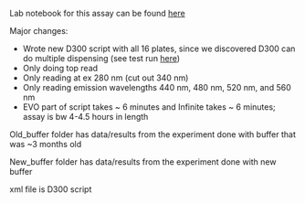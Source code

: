 Lab notebook for this assay can be found [here](https://docs.google.com/document/d/11iGIYhl7d3VCI0ggmrhiw8DOHQENiy5yRMI6Wlz2c10/edit#)

Major changes:
  * Wrote new D300 script with all 16 plates, since we discovered D300 can do multiple dispensing (see test run [here](https://docs.google.com/document/d/1PvRzqWa-JoxRDgkIv9Pmc38ZVYrubeUjg-ucZcVVNrM/edit#heading=h.y398jyp5mq6q))
  * Only doing top read
  * Only reading at ex 280 nm (cut out 340 nm)
  * Only reading emission wavelengths 440 nm, 480 nm, 520 nm, and 560 nm
  * EVO part of script takes ~ 6 minutes and Infinite takes ~ 6 minutes; assay is bw 4-4.5 hours in length

Old_buffer folder has data/results from the experiment done with buffer that was ~3 months old

New_buffer folder has data/results from the experiment done with new buffer

xml file is D300 script

